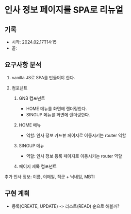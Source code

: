 # 인사 정보 페이지를 SPA로 리뉴얼

## 기록

- 시작: 2024.02.17T14:15
- 끝:

## 요구사항 분석

1. vanilla JS로 SPA를 만들어야 한다.
2. 컴포넌트

   1. GNB 컴포넌트

      - HOME 메뉴를 화면에 렌더링한다.
      - SINGUP 메뉴를 화면에 렌더링한다.

   2. HOME 메뉴

      - 역할: 인사 정보 카드뷰 페이지로 이동시키는 router 역할

   3. SINGUP 메뉴

      - 역할: 인사 정보 등록 페이지로 이동시키는 router 역할

   4. 페이지 제목 컴포넌트

추가 인사 정보: 이름, 이메일, 직군 + 닉네임, MBTI

## 구현 계획

- 등록(CREATE, UPDATE) -> 리스트(READ) 순으로 해볼까?
